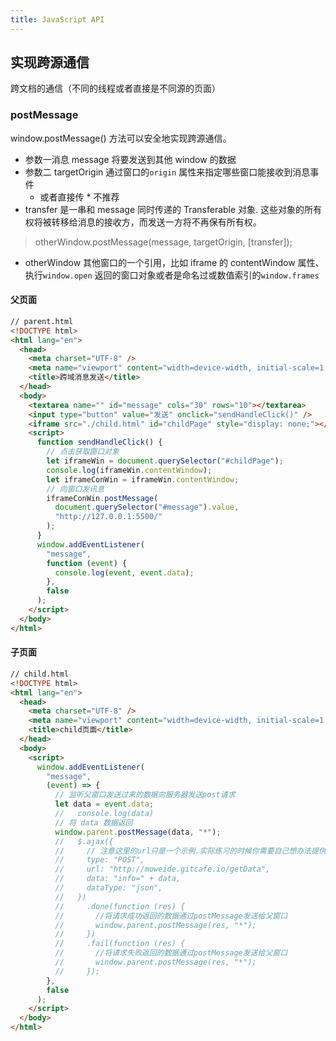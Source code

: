 ```yaml
---
title: JavaScript API
---
```


## 实现跨源通信

跨文档的通信（不同的线程或者直接是不同源的页面）

### postMessage

window.postMessage() 方法可以安全地实现跨源通信。

- 参数一消息 message 将要发送到其他 window 的数据
- 参数二 targetOrigin 通过窗口的`origin` 属性来指定哪些窗口能接收到消息事件
  - 或者直接传 \* 不推荐
- transfer 是一串和 message 同时传递的 Transferable 对象. 这些对象的所有权将被转移给消息的接收方，而发送一方将不再保有所有权。

> otherWindow.postMessage(message, targetOrigin, [transfer]);

- otherWindow 其他窗口的一个引用，比如 iframe 的 contentWindow 属性、执行`window.open` 返回的窗口对象或者是命名过或数值索引的`window.frames`

#### 父页面

```html
// parent.html
<!DOCTYPE html>
<html lang="en">
  <head>
    <meta charset="UTF-8" />
    <meta name="viewport" content="width=device-width, initial-scale=1.0" />
    <title>跨域消息发送</title>
  </head>
  <body>
    <textarea name="" id="message" cols="30" rows="10"></textarea>
    <input type="button" value="发送" onclick="sendHandleClick()" />
    <iframe src="./child.html" id="childPage" style="display: none;"></iframe>
    <script>
      function sendHandleClick() {
        // 点击获取窗口对象
        let iframeWin = document.querySelector("#childPage");
        console.log(iframeWin.contentWindow);
        let iframeConWin = iframeWin.contentWindow;
        // 向窗口发讯息
        iframeConWin.postMessage(
          document.querySelector("#message").value,
          "http://127.0.0.1:5500/"
        );
      }
      window.addEventListener(
        "message",
        function (event) {
          console.log(event, event.data);
        },
        false
      );
    </script>
  </body>
</html>
```

#### 子页面

```html
// child.html
<!DOCTYPE html>
<html lang="en">
  <head>
    <meta charset="UTF-8" />
    <meta name="viewport" content="width=device-width, initial-scale=1.0" />
    <title>child页面</title>
  </head>
  <body>
    <script>
      window.addEventListener(
        "message",
        (event) => {
          // 监听父窗口发送过来的数据向服务器发送post请求
          let data = event.data;
          //   console.log(data)
          // 将 data 数据返回
          window.parent.postMessage(data, "*");
          //   $.ajax({
          //     // 注意这里的url只是一个示例.实际练习的时候你需要自己想办法提供一个后台接口
          //     type: "POST",
          //     url: "http://moweide.gitcafe.io/getData",
          //     data: "info=" + data,
          //     dataType: "json",
          //   })
          //     .done(function (res) {
          //       //将请求成功返回的数据通过postMessage发送给父窗口
          //       window.parent.postMessage(res, "*");
          //     })
          //     .fail(function (res) {
          //       //将请求失败返回的数据通过postMessage发送给父窗口
          //       window.parent.postMessage(res, "*");
          //     });
        },
        false
      );
    </script>
  </body>
</html>
```
